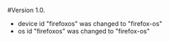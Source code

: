 #Version 1.0.
* device id "firefoxos" was changed to "firefox-os"
* os id "firefoxos" was changed to "firefox-os"

